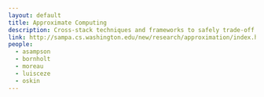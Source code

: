```yaml
---
layout: default
title: Approximate Computing
description: Cross-stack techniques and frameworks to safely trade-off accuracy in computation, storage and communication for better performance and energy efficiency.
link: http://sampa.cs.washington.edu/new/research/approximation/index.html
people:
  - asampson
  - bornholt
  - moreau
  - luisceze
  - oskin
---
```

